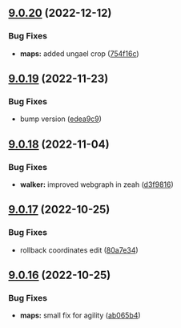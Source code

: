 ## [9.0.20](https://github.com/Torwent/WaspLib/compare/v9.0.19...v9.0.20) (2022-12-12)


### Bug Fixes

* **maps:** added ungael crop ([754f16c](https://github.com/Torwent/WaspLib/commit/754f16c63f165fefceec100109a3f437436592aa))



## [9.0.19](https://github.com/Torwent/WaspLib/compare/v9.0.18...v9.0.19) (2022-11-23)


### Bug Fixes

* bump version ([edea9c9](https://github.com/Torwent/WaspLib/commit/edea9c9f372f370646c7eea6f579408e3b468f99))



## [9.0.18](https://github.com/Torwent/WaspLib/compare/v9.0.17...v9.0.18) (2022-11-04)


### Bug Fixes

* **walker:** improved webgraph in zeah ([d3f9816](https://github.com/Torwent/WaspLib/commit/d3f981639c0cfbde99e88db99548947267aa2b87))



## [9.0.17](https://github.com/Torwent/WaspLib/compare/v9.0.16...v9.0.17) (2022-10-25)


### Bug Fixes

* rollback coordinates edit ([80a7e34](https://github.com/Torwent/WaspLib/commit/80a7e346ef8167bb7600739c2e428b225128879d))



## [9.0.16](https://github.com/Torwent/WaspLib/compare/v9.0.15...v9.0.16) (2022-10-25)


### Bug Fixes

* **maps:** small fix for agility ([ab065b4](https://github.com/Torwent/WaspLib/commit/ab065b4eccdb315322f5f0e924e8259bf3bd1995))



